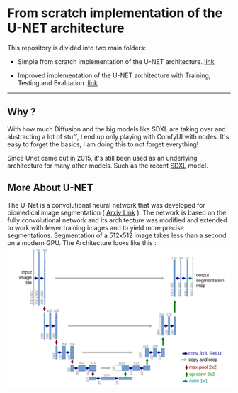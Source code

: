 # From scratch implementation of the U-NET architecture

This repository is divided into two main folders:

- Simple from scratch implementation of the U-NET architecture. [link](./Raw_Unet)
  
- Improved implementation of the U-NET architecture with Training, Testing and Evaluation. [link](./Improved_Unet_Training&Eval)

-------

## Why ?

With how much Diffusion and the big models like SDXL are taking over and abstracting a lot of stuff, I end up only playing with ComfyUI with nodes. It's easy to forget the basics, I am doing this to not forget everything!

Since Unet came out in 2015, it's still been used as an underlying architecture for many other models. Such as the recent [SDXL](https://arxiv.org/abs/2102.08602) model.

## More About U-NET

The U-Net is a convolutional neural network that was developed for biomedical image segmentation ( [Arxiv Link](https://arxiv.org/abs/1505.04597) ). The network is based on the fully convolutional network and its architecture was modified and extended to work with fewer training images and to yield more precise segmentations. Segmentation of a 512x512 image takes less than a second on a modern GPU. The Architecture looks like this :
<img src="./Other/Unet.png" alt="Unet-architecture" width="800">